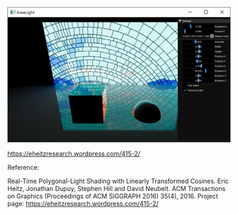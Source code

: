 [![link text](./screenshots/Textured.jpg)](./screenshots/Textured.jpg)

https://eheitzresearch.wordpress.com/415-2/

Reference:

Real-Time Polygonal-Light Shading with Linearly Transformed Cosines.
Eric Heitz, Jonathan Dupuy, Stephen Hill and David Neubelt.
ACM Transactions on Graphics (Proceedings of ACM SIGGRAPH 2016) 35(4), 2016.
Project page: https://eheitzresearch.wordpress.com/415-2/